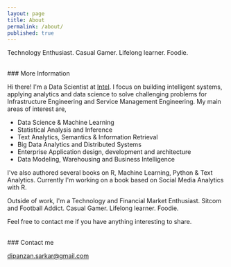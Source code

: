```yaml
---
layout: page
title: About
permalink: /about/
published: true
---
```


Technology Enthusiast. Casual Gamer. Lifelong learner. Foodie.

<br>
### More Information

Hi there! I'm a Data Scientist at [Intel](http://www.intel.com). I focus on building intelligent systems, applying analytics and data science to solve challenging problems for Infrastructure Engineering and Service Management Engineering. My main areas of interest are,

- Data Science & Machine Learning
- Statistical Analysis and Inference
- Text Analytics, Semantics & Information Retrieval
- Big Data Analytics and Distributed Systems
- Enterprise Application design, development and architecture
- Data Modeling, Warehousing and Business Intelligence

I've also authored several books on R, Machine Learning, Python & Text Analytics. Currently I'm working on a book based on Social Media Analytics with R.

Outside of work, I'm a Technology and Financial Market Enthusiast. Sitcom and Football Addict. Casual Gamer. Lifelong learner. Foodie.

Feel free to contact me if you have anything interesting to share.

<br>
### Contact me

[dipanzan.sarkar@gmail.com](mailto:dipanzan.sarkar@gmail.com)
